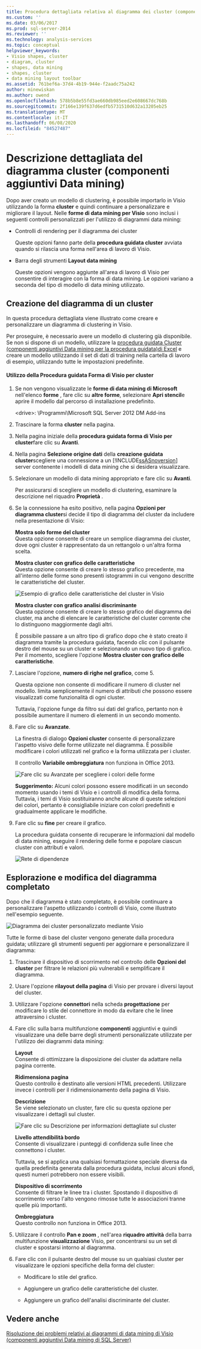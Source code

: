 ```yaml
---
title: Procedura dettagliata relativa al diagramma dei cluster (componenti aggiuntivi Data mining) | Microsoft Docs
ms.custom: ''
ms.date: 03/06/2017
ms.prod: sql-server-2014
ms.reviewer: ''
ms.technology: analysis-services
ms.topic: conceptual
helpviewer_keywords:
- Visio shapes, cluster
- diagram, cluster
- shapes, data mining
- shapes, cluster
- data mining layout toolbar
ms.assetid: 761bef6a-37d4-4b19-944e-f2aadc75a242
author: minewiskan
ms.author: owend
ms.openlocfilehash: 578b5b8e55fd3ae660db985eed2e608667dc768b
ms.sourcegitcommit: 2f166e139f637d6edfb5731510d632a13205eb25
ms.translationtype: MT
ms.contentlocale: it-IT
ms.lasthandoff: 06/08/2020
ms.locfileid: "84527487"
---
```

# <a name="cluster-diagram-walkthrough-data-mining-add-ins"></a>Descrizione dettagliata del diagramma cluster (componenti aggiuntivi Data mining)
  Dopo aver creato un modello di clustering, è possibile importarlo in Visio utilizzando la forma **cluster** e quindi continuare a personalizzare e migliorare il layout. Nelle **forme di data mining per Visio** sono inclusi i seguenti controlli personalizzati per l'utilizzo di diagrammi data mining:  
  
-   Controlli di rendering per il diagramma dei cluster  
  
     Queste opzioni fanno parte della **procedura guidata cluster** avviata quando si rilascia una forma nell'area di lavoro di Visio.  
  
-   Barra degli strumenti **Layout data mining**  
  
     Queste opzioni vengono aggiunte all'area di lavoro di Visio per consentire di interagire con la forma di data mining. Le opzioni variano a seconda del tipo di modello di data mining utilizzato.  
  
## <a name="build-a-cluster-diagram"></a>Creazione del diagramma di un cluster  
 In questa procedura dettagliata viene illustrato come creare e personalizzare un diagramma di clustering in Visio.  
  
 Per proseguire, è necessario avere un modello di clustering già disponibile. Se non si dispone di un modello, utilizzare la [procedura guidata Cluster &#40;componenti aggiuntivi Data mining per la procedura guidata&#41;di Excel](cluster-wizard-data-mining-add-ins-for-excel.md) e creare un modello utilizzando il set di dati di training nella cartella di lavoro di esempio, utilizzando tutte le impostazioni predefinite.  
  
#### <a name="use-the-cluster-visio-shape-wizard"></a>Utilizzo della Procedura guidata Forma di Visio per cluster  
  
1.  Se non vengono visualizzate le **forme di data mining di Microsoft** nell'elenco **forme** , fare clic su **altre forme**, selezionare **Apri stencil**e aprire il modello dal percorso di installazione predefinito.  
  
     \<drive>: \Programmi\Microsoft SQL Server 2012 DM Add-ins  
  
2.  Trascinare la forma **cluster** nella pagina.  
  
3.  Nella pagina iniziale della **procedura guidata forma di Visio per cluster**fare clic su **Avanti**.  
  
4.  Nella pagina **Selezione origine dati** della **creazione guidata cluster**scegliere una connessione a un [!INCLUDE[ssASnoversion](../includes/ssasnoversion-md.md)] server contenente i modelli di data mining che si desidera visualizzare.  
  
5.  Selezionare un modello di data mining appropriato e fare clic su **Avanti**.  
  
     Per assicurarsi di scegliere un modello di clustering, esaminare la descrizione nel riquadro **Proprietà** .  
  
6.  Se la connessione ha esito positivo, nella pagina **Opzioni per diagramma cluster**si decide il tipo di diagramma del cluster da includere nella presentazione di Visio:  
  
     **Mostra solo forme del cluster**  
     Questa opzione consente di creare un semplice diagramma dei cluster, dove ogni cluster è rappresentato da un rettangolo o un'altra forma scelta.  
  
     **Mostra cluster con grafico delle caratteristiche**  
     Questa opzione consente di creare lo stesso grafico precedente, ma all'interno delle forme sono presenti istogrammi in cui vengono descritte le caratteristiche del cluster.  
  
     ![Esempio di grafico delle caratteristiche del cluster in Visio](media/dm13-visio-cluster-samplecharshape.gif "Esempio di grafico delle caratteristiche del cluster in Visio")  
  
     **Mostra cluster con grafico analisi discriminante**  
     Questa opzione consente di creare lo stesso grafico del diagramma dei cluster, ma anche di elencare le caratteristiche del cluster corrente che lo distinguono maggiormente dagli altri.  
  
     È possibile passare a un altro tipo di grafico dopo che è stato creato il diagramma tramite la procedura guidata, facendo clic con il pulsante destro del mouse su un cluster e selezionando un nuovo tipo di grafico. Per il momento, scegliere l'opzione **Mostra cluster con grafico delle caratteristiche**.  
  
7.  Lasciare l'opzione, **numero di righe nel grafico**, come 5.  
  
     Questa opzione non consente di modificare il numero di cluster nel modello. limita semplicemente il numero di attributi che possono essere visualizzati come funzionalità di ogni cluster.  
  
     Tuttavia, l'opzione funge da filtro sui dati del grafico, pertanto non è possibile aumentare il numero di elementi in un secondo momento.  
  
8.  Fare clic su **Avanzate**.  
  
     La finestra di dialogo **Opzioni cluster** consente di personalizzare l'aspetto visivo delle forme utilizzate nel diagramma. È possibile modificare i colori utilizzati nel grafico e la forma utilizzata per i cluster.  
  
     Il controllo **Variabile ombreggiatura** non funziona in Office 2013.  
  
     ![Fare clic su Avanzate per scegliere i colori delle forme](media/dm13-visio-clusteroptions-advanced.gif "Fare clic su Avanzate per scegliere i colori delle forme")  
  
     **Suggerimento:** Alcuni colori possono essere modificati in un secondo momento usando i temi di Visio e i controlli di modifica della forma. Tuttavia, i temi di Visio sostituiranno anche alcune di queste selezioni dei colori, pertanto è consigliabile iniziare con colori predefiniti e gradualmente applicare le modifiche.  
  
9. Fare clic su **fine** per creare il grafico.  
  
     La procedura guidata consente di recuperare le informazioni dal modello di data mining, eseguire il rendering delle forme e popolare ciascun cluster con attributi e valori.  
  
     ![Rete di dipendenze](media/dm13-visiodepnet-defaultgraph.gif "Rete di dipendenze")  
  
## <a name="explore-and-modify-the-finished-diagram"></a>Esplorazione e modifica del diagramma completato  
 Dopo che il diagramma è stato completato, è possibile continuare a personalizzare l'aspetto utilizzando i controlli di Visio, come illustrato nell'esempio seguente.  
  
 ![Diagramma dei cluster personalizzato mediante Visio](media/dm13-visio-clustercomplete1.gif "Diagramma dei cluster personalizzato mediante Visio")  
  
 Tutte le forme di base del cluster vengono generate dalla procedura guidata; utilizzare gli strumenti seguenti per aggiornare e personalizzare il diagramma:  
  
1.  Trascinare il dispositivo di scorrimento nel controllo delle **Opzioni del cluster** per filtrare le relazioni più vulnerabili e semplificare il diagramma.  
  
2.  Usare l'opzione **rilayout della pagina** di Visio per provare i diversi layout del cluster.  
  
3.  Utilizzare l'opzione **connettori** nella scheda **progettazione** per modificare lo stile del connettore in modo da evitare che le linee attraversino i cluster.  
  
4.  Fare clic sulla barra multifunzione **componenti** aggiuntivi e quindi visualizzare una delle barre degli strumenti personalizzate utilizzate per l'utilizzo dei diagrammi data mining:  
  
     **Layout**  
     Consente di ottimizzare la disposizione dei cluster da adattare nella pagina corrente.  
  
     **Ridimensiona pagina**  
     Questo controllo è destinato alle versioni HTML precedenti. Utilizzare invece i controlli per il ridimensionamento della pagina di Visio.  
  
     **Descrizione**  
     Se viene selezionato un cluster, fare clic su questa opzione per visualizzare i dettagli sul cluster.  
  
     ![Fare clic su Descrizione per informazioni dettagliate sul cluster](media/dm13-visio-cluster-description-control.gif "Fare clic su Descrizione per informazioni dettagliate sul cluster")  
  
     **Livello attendibilità bordo**  
     Consente di visualizzare i punteggi di confidenza sulle linee che connettono i cluster.  
  
     Tuttavia, se si applica una qualsiasi formattazione speciale diversa da quella predefinita generata dalla procedura guidata, inclusi alcuni sfondi, questi numeri potrebbero non essere visibili.  
  
     **Dispositivo di scorrimento**  
     Consente di filtrare le linee tra i cluster. Spostando il dispositivo di scorrimento verso l'alto vengono rimosse tutte le associazioni tranne quelle più importanti.  
  
     **Ombreggiatura**  
     Questo controllo non funziona in Office 2013.  
  
5.  Utilizzare il controllo **Pan e zoom** , nell'area **riquadro attività** della barra multifunzione **visualizzazione** Visio, per concentrarsi su un set di cluster e spostarsi intorno al diagramma.  
  
6.  Fare clic con il pulsante destro del mouse su un qualsiasi cluster per visualizzare le opzioni specifiche della forma del cluster:  
  
    -   Modificare lo stile del grafico.  
  
    -   Aggiungere un grafico delle caratteristiche del cluster.  
  
    -   Aggiungere un grafico dell'analisi discriminante del cluster.  
  
## <a name="see-also"></a>Vedere anche  
 [Risoluzione dei problemi relativi ai diagrammi di data mining di Visio &#40;componenti aggiuntivi Data mining di SQL Server&#41;](troubleshooting-visio-data-mining-diagrams-sql-server-data-mining-add-ins.md)  
  
  
